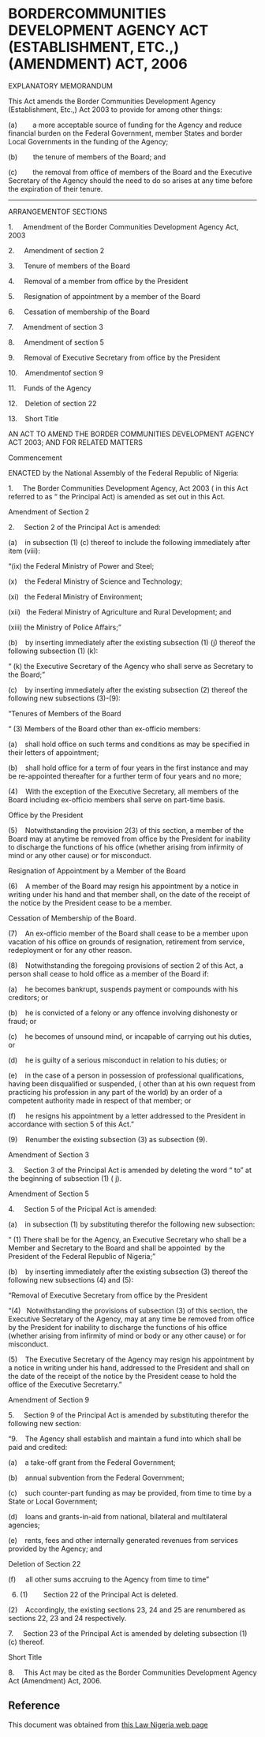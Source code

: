 # BORDERCOMMUNITIES DEVELOPMENT AGENCY ACT (ESTABLISHMENT, ETC.,) (AMENDMENT) ACT, 2006

EXPLANATORY MEMORANDUM

This Act amends the Border Communities Development Agency (Establishment, Etc.,) Act 2003 to provide for among other things:

(a)        a more acceptable source of funding for the Agency and reduce financial burden on the Federal Government, member States and border Local Governments in the funding of the Agency;

(b)        the tenure of members of the Board; and

(c)        the removal from office of members of the Board and the Executive Secretary of the Agency should the need to do so arises at any time before the expiration of their tenure.

___________

ARRANGEMENTOF SECTIONS

1.     Amendment of the Border Communities Development Agency Act, 2003

2.     Amendment of section 2

3.     Tenure of members of the Board

4.     Removal of a member from office by the President

5.     Resignation of appointment by a member of the Board

6.     Cessation of membership of the Board

7.     Amendment of section 3

8.     Amendment of section 5

9.     Removal of Executive Secretary from office by the President

10.    Amendmentof section 9

11.    Funds of the Agency

12.    Deletion of section 22

13.    Short Title

AN ACT TO AMEND THE BORDER COMMUNITIES DEVELOPMENT AGENCY ACT 2003; AND FOR RELATED MATTERS

Commencement

ENACTED by the National Assembly of the Federal Republic of Nigeria:

1.     The Border Communities Development Agency, Act 2003 ( in this Act referred to as “ the Principal Act) is amended as set out in this Act.

Amendment of Section 2

2.     Section 2 of the Principal Act is amended:

(a)    in subsection (1) (c) thereof to include the following immediately after item (viii):

“(ix) the Federal Ministry of Power and Steel;

(x)    the Federal Ministry of Science and Technology;

(xi)   the Federal Ministry of Environment;

(xii)   the Federal Ministry of Agriculture and Rural Development; and

(xiii) the Ministry of Police Affairs;”

(b)    by inserting immediately after the existing subsection (1) (j) thereof the following subsection (1) (k):

“ (k) the Executive Secretary of the Agency who shall serve as Secretary to the Board;”

(c)    by inserting immediately after the existing subsection (2) thereof the following new subsections (3)-(9):

“Tenures of Members of the Board

“ (3) Members of the Board other than ex-officio members:

(a)    shall hold office on such terms and conditions as may be specified in their letters of appointment;

(b)    shall hold office for a term of four years in the first instance and may be re-appointed thereafter for a further term of four years and no more;

(4)    With the exception of the Executive Secretary, all members of the Board including ex-officio members shall serve on part-time basis.

Office by the President

(5)    Notwithstanding the provision 2(3) of this section, a member of the Board may at anytime be removed from office by the President for inability to discharge the functions of his office (whether arising from infirmity of mind or any other cause) or for misconduct.

Resignation of Appointment by a Member of the Board

(6)    A member of the Board may resign his appointment by a notice in writing under his hand and that member shall, on the date of the receipt of the notice by the President cease to be a member.

Cessation of Membership of the Board.

(7)    An ex-officio member of the Board shall cease to be a member upon vacation of his office on grounds of resignation, retirement from service, redeployment or for any other reason.

(8)    Notwithstanding the foregoing provisions of section 2 of this Act, a person shall cease to hold office as a member of the Board if:

(a)    he becomes bankrupt, suspends payment or compounds with his creditors; or

(b)    he is convicted of a felony or any offence involving dishonesty or fraud; or

(c)    he becomes of unsound mind, or incapable of carrying out his duties, or

(d)    he is guilty of a serious misconduct in relation to his duties; or

(e)    in the case of a person in possession of professional qualifications, having been disqualified or suspended, ( other than at his own request from practicing his profession in any part of the world) by an order of a competent authority made in respect of that member; or

(f)     he resigns his appointment by a letter addressed to the President in accordance with section 5 of this Act.”

(9)    Renumber the existing subsection (3) as subsection (9).

Amendment of Section 3

3.     Section 3 of the Principal Act is amended by deleting the word “ to” at the beginning of subsection (1) ( j).

Amendment of Section 5

4.     Section 5 of the Pricipal Act is amended:

(a)    in subsection (1) by substituting therefor the following new subsection:

“ (1) There shall be for the Agency, an Executive Secretary who shall be a Member and Secretary to the Board and shall be appointed  by the President of the Federal Republic of Nigeria;”

(b)    by inserting immediately after the existing subsection (3) thereof the following new subsections (4) and (5):

“Removal of Executive Secretary from office by the President

“(4)   Notwithstanding the provisions of subsection (3) of this section, the Executive Secretary of the Agency, may at any time be removed from office by the President for inability to discharge the functions of his office (whether arising from infirmity of mind or body or any other cause) or for misconduct.

(5)    The Executive Secretary of the Agency may resign his appointment by a notice in writing under his hand, addressed to the President and shall on the date of the receipt of the notice by the President cease to hold the office of the Executive Secretarry.”

Amendment of Section 9

5.     Section 9 of the Principal Act is amended by substituting therefor the following new section:

“9.    The Agency shall establish and maintain a fund into which shall be paid and credited:

(a)    a take-off grant from the Federal Government;

(b)    annual subvention from the Federal Government;

(c)    such counter-part funding as may be provided, from time to time by a State or Local Government;

(d)    loans and grants-in-aid from national, bilateral and multilateral agencies;

(e)    rents, fees and other internally generated revenues from services provided by the Agency; and

Deletion of Section 22

(f)     all other sums accruing to the Agency from time to time”

6. (1)        Section 22 of the Principal Act is deleted.

(2)    Accordingly, the existing sections 23, 24 and 25 are renumbered as sections 22, 23 and 24 respectively.

7.     Section 23 of the Principal Act is amended by deleting subsection (1) (c) thereof.

Short Title

8.     This Act may be cited as the Border Communities Development Agency Act (Amendment) Act, 2006.

## Reference

This document was obtained from [this Law Nigeria web page](http://www.lawnigeria.com/LFN/B/Border-Communities-Development-Agency%28Amendant%29Act.php)